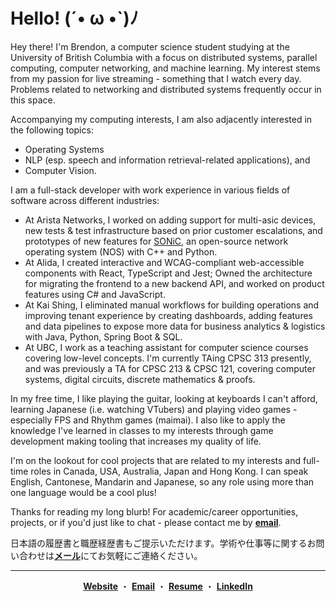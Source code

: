 <h1 color="white"> Hello! (´• ω •`)ﾉ </h1>

Hey there! I'm Brendon, a computer science student studying at the University of British Columbia with a focus on distributed systems, parallel computing, computer networking, and machine learning. My interest stems from my passion for live streaming - something that I watch every day. Problems related to networking and distributed systems frequently occur in this space.

Accompanying my computing interests, I am also adjacently interested in the following topics:
* Operating Systems
* NLP (esp. speech and information retrieval-related applications), and
* Computer Vision.

I am a full-stack developer with work experience in various fields of software across different industries:

* At Arista Networks, I worked on adding support for multi-asic devices, new tests & test infrastructure based on prior customer escalations, and prototypes of new features for [SONiC]([url](https://github.com/sonic-net/SONiC)), an open-source network operating system (NOS) with C++ and Python.
* At Alida, I created interactive and WCAG-compliant web-accessible components with React, TypeScript and Jest; Owned the architecture for migrating the frontend to a new backend API, and worked on product features using C# and JavaScript.
* At Kai Shing, I eliminated manual workflows for building operations and improving tenant experience by creating dashboards, adding features and data pipelines to expose more data for business analytics & logistics with Java, Python, Spring Boot & SQL.
* At UBC, I work as a teaching assistant for computer science courses covering low-level concepts. I'm currently TAing CPSC 313 presently, and was previously a TA for CPSC 213 & CPSC 121, covering computer systems, digital circuits, discrete mathematics & proofs. 

In my free time, I like playing the guitar, looking at keyboards I can't afford, learning Japanese (i.e. watching VTubers) and playing video games - especially FPS and Rhythm games (maimai). I also like to apply the knowledge I've learned in classes to my interests through game development making tooling that increases my quality of life.

I'm on the lookout for cool projects that are related to my interests and full-time roles in Canada, USA, Australia, Japan and Hong Kong. I can speak English, Cantonese, Mandarin and Japanese, so any role using more than one language would be a cool plus!

Thanks for reading my long blurb! For academic/career opportunities, projects, or if you'd just like to chat - please contact me by [**email**](mailto:contact@brendontsim.com).

日本語の履歴書と職歴経歴書もご提示いただけます。学術や仕事等に関するお問い合わせは[**メール**](mailto:japan@brendontsim.com)にてお気軽にご連絡ください。

--------
<div align="center">
  <a target="_blank" href="https://brendontsim.com/"><b>Website</b></a>
  ・
  <a target="_blank" href="mailto:contact@brendontsim.com"><b>Email</b></a>
  ・
  <a target="_blank" href="https://brendontsim.com/files/resume.pdf"><b>Resume</b></a>
  ・
  <a target="_blank" href="https://www.linkedin.com/in/brendontsim/"><b>LinkedIn</b></a>
</div>
